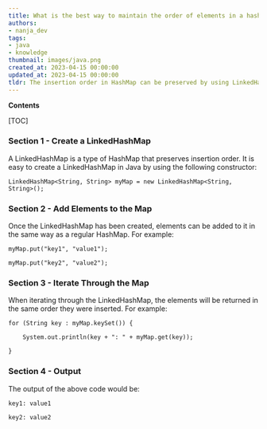 ```yaml
---
title: What is the best way to maintain the order of elements in a hashmap?
authors:
- nanja_dev
tags:
- java
- knowledge
thumbnail: images/java.png
created_at: 2023-04-15 00:00:00
updated_at: 2023-04-15 00:00:00
tldr: The insertion order in HashMap can be preserved by using LinkedHashMap instead.
---
```


**Contents**

[TOC]

### Section 1 - Create a LinkedHashMap

A LinkedHashMap is a type of HashMap that preserves insertion order. It is easy to create a LinkedHashMap in Java by using the following constructor:

`LinkedHashMap<String, String> myMap = new LinkedHashMap<String, String>();`

### Section 2 - Add Elements to the Map

Once the LinkedHashMap has been created, elements can be added to it in the same way as a regular HashMap. For example:

`myMap.put("key1", "value1");`

`myMap.put("key2", "value2");`

### Section 3 - Iterate Through the Map

When iterating through the LinkedHashMap, the elements will be returned in the same order they were inserted. For example:

`for (String key : myMap.keySet()) {`

`    System.out.println(key + ": " + myMap.get(key));`

`}`

### Section 4 - Output

The output of the above code would be:

`key1: value1`

`key2: value2`
